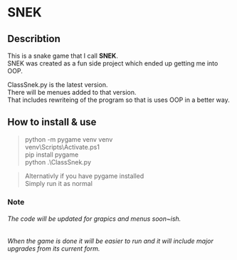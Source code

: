 # SNEK
## Describtion 

This is a snake game that I call **SNEK**. \
SNEK was created as a fun side project which ended up getting me into OOP.

ClassSnek.py is the latest version. \
There will be menues added to that version. \
That includes rewriteing of the program so that is uses OOP in a better way. 

## How to install & use 
> python -m pygame venv venv \
> venv\Scripts\Activate.ps1 \
> pip install pygame \
> python .\ClassSnek.py 

> Alternativly if you have pygame installed \
> Simply run it as normal  

### Note

###### The code will be updated for grapics and menus soon~ish.
###### When the game is done it will be easier to run and it will include major upgrades from its current form.
